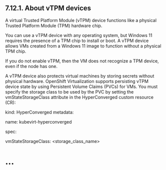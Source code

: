 ## 7.12.1. About vTPM devices

A virtual Trusted Platform Module (vTPM) device functions like a physical Trusted Platform Module (TPM) hardware chip.

You can use a vTPM device with any operating system, but Windows 11 requires the presence of a TPM chip to install or boot. A vTPM device allows VMs created from a Windows 11 image to function without a physical TPM chip.

If you do not enable vTPM, then the VM does not recognize a TPM device, even if the node has one.

A vTPM device also protects virtual machines by storing secrets without physical hardware. OpenShift Virtualization supports persisting vTPM device state by using Persistent Volume Claims (PVCs) for VMs. You must specify the storage class to be used by the PVC by setting the vmStateStorageClass attribute in the HyperConverged custom resource (CR):

kind: HyperConverged metadata:

name: kubevirt-hyperconverged

spec:

vmStateStorageClass: <storage\_class\_name>

# ...

<!-- image -->

